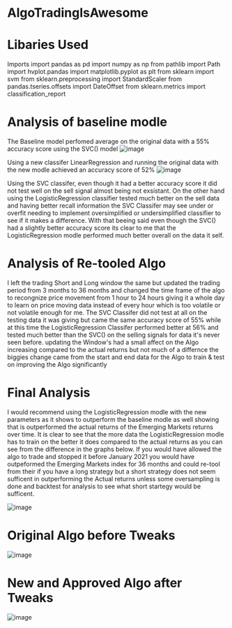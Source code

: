 # AlgoTradingIsAwesome

# Libaries Used
 Imports
import pandas as pd
import numpy as np
from pathlib import Path
import hvplot.pandas
import matplotlib.pyplot as plt
from sklearn import svm
from sklearn.preprocessing import StandardScaler
from pandas.tseries.offsets import DateOffset
from sklearn.metrics import classification_report

# Analysis of baseline modle
  The Baseline model perfomed average on the original data with a 55% accuracy score using the SVC() model
  ![image](https://user-images.githubusercontent.com/106267420/189503450-af0dc0b1-39c3-42d2-8c2d-22704f343ab4.png)
  
  Using a new classifer LinearRegression and running the original data with the new modle achieved an accuracy score 
  of 52% 
 ![image](https://user-images.githubusercontent.com/106267420/189503546-8cb7b5f8-ca73-46f0-a8d0-35be1546cc68.png)

  Using the SVC classifer, even though it had a better accuracy score it did not test well on the sell signal almost being not exsistant.
  On the other hand using the LogisticRegression classifier tested much better on the sell data and having better recall information 
  the SVC Classifer may see under or overfit needing to implement oversimplified or undersimplified classifier to see if it makes a difference.
  With that beeing said even though the SVC() had a slightly better accuracy score its clear to me that the LogisticRegression modle performed much better
  overall on the data it self. 


# Analysis of Re-tooled Algo
  I left the trading Short and Long window the same but updated the trading period from 3 months to 36 months
  and changed the time frame of the algo to recongnize price movement from 1 hour to 24 hours giving it a whole day to 
  learn on price moving data instead of every hour which is too volatile or not volatile enough for me. The SVC Classifer did
  not test at all on the testing data it was giving but came the same accuracy score of 55% while at this time the LogisticRegression
  Classifer performed better at 56% and tested much better than the SVC() on the selling signals for data it's never seen before.
  updating the Window's had a small affect on the Algo increasing compared to the actual returns but not much of a differnce the biggies
  change came from the start and end data for the Algo to train & test on improving the Algo significantly 
  
  
  # Final Analysis
  I would recommend using the LogisticRegression modle with the new parameters as it shows to outperform the baseline
  modle as well showing that is outperformed  the actual returns of the Emerging Markets returns over time. It is clear 
  to see that the more data the LogisticRegression modle has to train on the better it does compared to the actual returns as you
  can see from the difference in the graphs below. If you would have allowed the algo to trade and stopped it before January 2021
  you would have outpeformed the Emerging Markets index for 36 months and could re-tool from their if you have a long strategy 
  but a short strategy does not seem sufficent in outperforming the Actual returns unless some oversampling is done and backtest for 
  analysis to see what short startegy would be sufficent. 
  
  ![image](https://user-images.githubusercontent.com/106267420/189504004-574bc6e7-020e-4a13-a452-9c0ddacbc0cc.png)


# Original Algo before Tweaks
![image](https://user-images.githubusercontent.com/106267420/189502821-635f123f-6211-42cb-9b9c-fe9b5ad961e1.png)

# New and Approved Algo after Tweaks
![image](https://user-images.githubusercontent.com/106267420/189504020-38ded29d-ffd9-4444-b0a1-d9f6f6dac32e.png)


